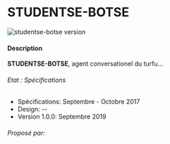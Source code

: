 # STUDENTSE-BOTSE
![studentse-botse version](https://img.shields.io/badge/studentse--botse-spec-lightgray.svg)

#### Description
**STUDENTSE-BOTSE**, agent conversationel du turfu...

###### Etat : Spécifications
- Spécifications: Septembre - Octobre 2017
- Design: --
- Version 1.0.0: Septembre 2019

###### Proposé par:
